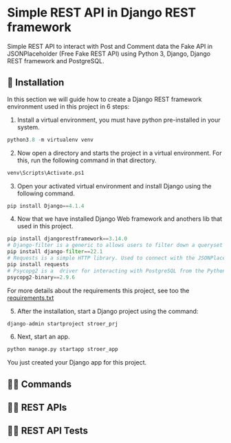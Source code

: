 # Simple REST API in Django REST framework

Simple REST API to interact with Post and Comment data the Fake API in JSONPlaceholder (Free Fake REST API) using Python 3, Django, Django REST framework and PostgreSQL.

## 🚀 Installation

In this section we will guide how to create a Django REST framework environment used in this project in 6 steps:

1. Install a virtual environment, you must have python pre-installed in your system.
```python
python3.8 -m virtualenv venv
```
2. Now open a directory and starts the project in a virtual environment. For this, run the following command in that directory.
```python
venv\Scripts\Activate.ps1
```
3. Open your activated virtual environment and install Django using the following command.
```python
pip install Django==4.1.4
```
4. Now that we have installed Django Web framework and anothers lib that used in this project.
```python
pip install djangorestframework==3.14.0
# Django-filter is a generic to allows users to filter down a queryset based on a model’s fields.
pip install django-filter==22.1
# Requests is a simple HTTP library. Used to connect with the JSONPlaceholder.  
pip install requests
# Psycopg2 is a  driver for interacting with PostgreSQL from the Python. 
psycopg2-binary==2.9.6
```
For more details about the requirements this project, see too the [requirements.txt](https://github.com/ThoberDetofeno/stroer/blob/main/source_code/stroer_prj/requirements.txt)

5. After the installation, start a Django project using the command:
```python
django-admin startproject stroer_prj
```
6. Next, start an app.
```python
python manage.py startapp stroer_app
```
You just created your Django app for this project.

## 🏃‍♂️ Commands

## 🏃‍♂️ REST APIs

## 🏃‍♂️ REST API Tests
